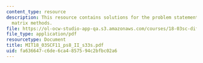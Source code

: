 ```yaml
---
content_type: resource
description: This resource contains solutions for the problem statements related to
  matrix methods.
file: https://ol-ocw-studio-app-qa.s3.amazonaws.com/courses/18-03sc-differential-equations-fall-2011/fa636647c6de6ca4857594c2bfbc02a6_MIT18_03SCF11_ps8_II_s33s.pdf
file_type: application/pdf
resourcetype: Document
title: MIT18_03SCF11_ps8_II_s33s.pdf
uid: fa636647-c6de-6ca4-8575-94c2bfbc02a6
---
```

